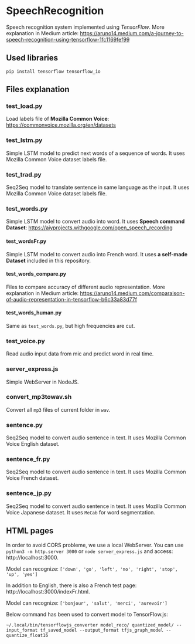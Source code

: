# SpeechRecognition
Speech recognition system implemented using *TensorFlow*.
More explanation in Medium article: https://aruno14.medium.com/a-journey-to-speech-recognition-using-tensorflow-1fc1169fef99

## Used libraries
```
pip install tensorflow tensorflow_io
```

## Files explanation
### test_load.py
Load labels file of **Mozilla Common Voice**:  https://commonvoice.mozilla.org/en/datasets

### test_lstm.py
Simple LSTM model to predict next words of a sequence of words. It uses Mozilla Common Voice dataset labels file.

### test_trad.py
Seq2Seq model to translate sentence in same language as the input. It uses Mozilla Common Voice dataset labels file.

### test_words.py
Simple LSTM model to convert audio into word. It uses **Speech command Dataset**: https://aiyprojects.withgoogle.com/open_speech_recording

#### test_wordsFr.py
Simple LSTM model to convert audio into French word. It uses **a self-made Dataset** included in this repository.

#### test_words_compare.py
Files to compare accuracy of different audio representation.
More explanation in Medium article: https://aruno14.medium.com/comparaison-of-audio-representation-in-tensorflow-b6c33a83d77f

#### test_words_human.py
Same as `test_words.py`, but high frequencies are cut.

### test_voice.py
Read audio input data from mic and predict word in real time.

### server_express.js
Simple WebServer in NodeJS.

### convert_mp3towav.sh
Convert all `mp3` files of current folder in `wav`.

### sentence.py
Seq2Seq model to convert audio sentence in text. It uses Mozilla Common Voice English dataset.

### sentence_fr.py
Seq2Seq model to convert audio sentence in text. It uses Mozilla Common Voice French dataset.

### sentence_jp.py
Seq2Seq model to convert audio sentence in text. It uses Mozilla Common Voice Japanese dataset. It uses `MeCab` for word segmentation.

## HTML pages
In order to avoid CORS probleme, we use a local WebServer. You can use `python3 -m http.server 3000` or `node server_express.js` and access: http://localhost:3000.

Model can recognize: `['down', 'go', 'left', 'no', 'right', 'stop', 'up', 'yes']`


In addition to English, there is also a French test page: http://localhost:3000/indexFr.html.

Model can recognize: `['bonjour', 'salut', 'merci', 'aurevoir']`

Below command has been used to convert model to TensorFlow.js:
```
~/.local/bin/tensorflowjs_converter model_reco/ quantized_model/ --input_format tf_saved_model --output_format tfjs_graph_model --quantize_float16
```
